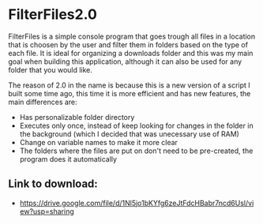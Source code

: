 # FilterFiles2.0
FilterFiles is a simple console program that goes trough all files in a location that is choosen by the user and filter them in folders based on 
the type of each file. It is ideal for organizing a downloads folder and this was my main goal when building this application, although it can also
be used for any folder that you would like. 

The reason of 2.0 in the name is because this is a new version of a script I built some time ago, this time
it is more efficient and has new features, the main differences are:
- Has personalizable folder directory
- Executes only once, instead of keep looking for changes in the folder in the background (which I decided that was unecessary use of RAM)
- Change on variable names to make it more clear
- The folders where the files are put on don't need to be pre-created, the program does it automatically

## Link to download:
- https://drive.google.com/file/d/1Nl5jo1bKYfg6zeJtFdcHBabr7ncd6Usl/view?usp=sharing
